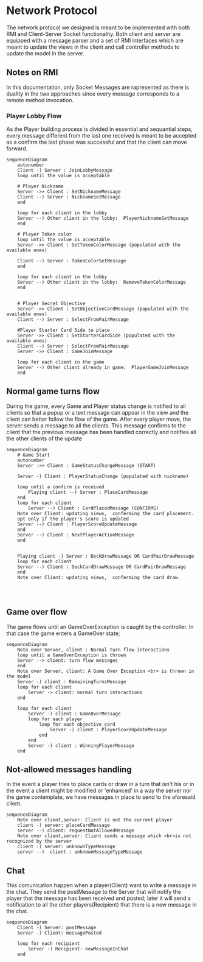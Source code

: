 # Network Protocol
The network protocol we designed is meant to be implemented with both RMI and Client-Server Socket functionality.
Both client and server are equipped with a message parser and a set of RMI interfaces which are meant to update the views in the client and call controller methods to update the model in the server.

## Notes on RMI 
In this documentation, only Socket Messages are rapresented as there is duality in the two approaches since every message corresponds to a remote method invocation.

### Player Lobby Flow
As the Player building process is divided in essential and sequantial steps, every message different from the last one received is meant to be accepted as a confirm the last phase was successful and that the client can move forward.

```mermaid
sequenceDiagram
    autonumber
    Client -) Server : JoinLobbyMessage
    loop until the value is acceptable
    
    # Player Nickname
    Server ->> Client : SetNicknameMessage
    Client --) Server : NicknameSetMessage 
    end
    
    loop for each client in the lobby
    Server --) Other client in the lobby:  PlayerNicknameSetMessage
    end

    # Player Token color 
    loop until the value is acceptable
    Server ->> Client : SetTokenColorMessage (populated with the available ones)
    
    Client --) Server : TokenColorSetMessage 
    end
    
    loop for each client in the lobby
    Server --) Other client in the lobby:  RemoveTokenColorMessage
    end


    # Player Secret Objective 
    Server ->> Client : SetObjectiveCardMessage (populated with the available ones)
    Client --) Server : SelectFromPairMessage

    #Player Starter Card Side to place
    Server ->> Client : SetStarterCardSide (populated with the available ones)
    Client --) Server : SelectFromPairMessage
    Server ->> Client : GameJoinMessage
    
    loop for each client in the game
    Server --) Other client already in game:  PlayerGameJoinMessage
    end

```

## Normal game turns flow 
During the game, every Game and Player status change is notified to all clients so that a popup or a text message can appear in the view and the client can better follow the flow of the game. 
After every player move, the server sends a message to all the clients.
This message confirms to the client that the previous message has been handled correctly and notifies all the other clients of the update

```mermaid
sequenceDiagram
    # Game Start
    autonumber
    Server ->> Client : GameStatusChangeMessage (START)
    
    Server -) Client : PlayerStatusChange (populated with nickname)
    
    loop until a confirm is received 
        Playing client --) Server : PlaceCardMessage
    end
    loop for each client
        Server --) Client : CardPlacedMessage (CONFIRMS)
    Note over Client: updating views,  conferming the card placement.
    opt only if the player's score is updated
    Server --) Client : PlayerScoreUpdateMessage
    end
    Server --) Client : NextPlayerActionMessage
    end 
    

    Playing client -) Server : DeckDrawMessage OR CardPairDrawMessage
    loop for each client
    Server --) Client : DeckCardDrawMessage OR CardPairDrawMessage
    end 
    Note over Client: updating views,  conferming the card draw.




```
## Game over flow
The game flows until an GameOverException is caught by the controller. In that case the game enters a GameOver state;
```mermaid
sequenceDiagram
    Note over Server, client : Normal Turn flow interactions
    loop until a GameOverException is thrown
    Server --> client: turn flow messages 
    end 
    Note over Server, client: A Game Over Exception <br> is thrown in the model
    Server -) client : RemainingTurnsMessage 
    loop for each client 
        Server -> client: normal turn interactions 
    end 
    
    loop for each client 
        Server -) client : GameOverMessage
        loop for each player
            loop for each objective card 
                Server -) client : PlayerScoreUpdateMessage
            end 
        end
        Server -) client : WinningPlayerMessage  
    end

```

## Not-allowed messages handling
In the event a player tries to place cards or draw in a turn that isn't his or in the event a client might be modified or 'enhanced' in a way the server nor the game contemplate, we have messages in place to send to the  aforesaid client. 


```mermaid
sequenceDiagram
    Note over client,server: Client is not the current player 
    client -) server: placeCardMessage
    server --) client: requestNotAllowedMessage 
    Note over client,server: Client sends a message which <br>is not recognized by the server
    client -) server: unknownTypeMessage
    server --)  client : unknownMessageTypeMessage

```

## Chat
This comunication happen when a player(Client) want to write a message in the chat. They send the postMessage to the Server that will notify the player that the message has been received and posted; later it will send a notification to all the other players(Recipient) that there is a new message in the chat.
```mermaid
sequenceDiagram
    Client -) Server: postMessage
    Server -) Client: messagePosted

    loop for each recipient
        Server -) Recipient: newMessageInChat
    end
```
